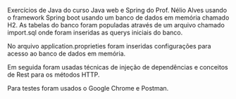 Exercícios de Java do curso Java web e Spring do Prof. Nélio Alves usando o framework Spring boot usando um banco de dados em memória chamado H2.
As tabelas do banco foram populadas através de um arquivo chamado import.sql onde foram inseridas as querys iniciais do banco.

No arquivo application.proprieties foram inseridas configurações para acesso ao banco de dados em memória.

Em seguida foram usadas técnicas de injeção de dependências e conceitos de Rest para os métodos HTTP.

Para testes foram usados o Google Chrome e Postman.